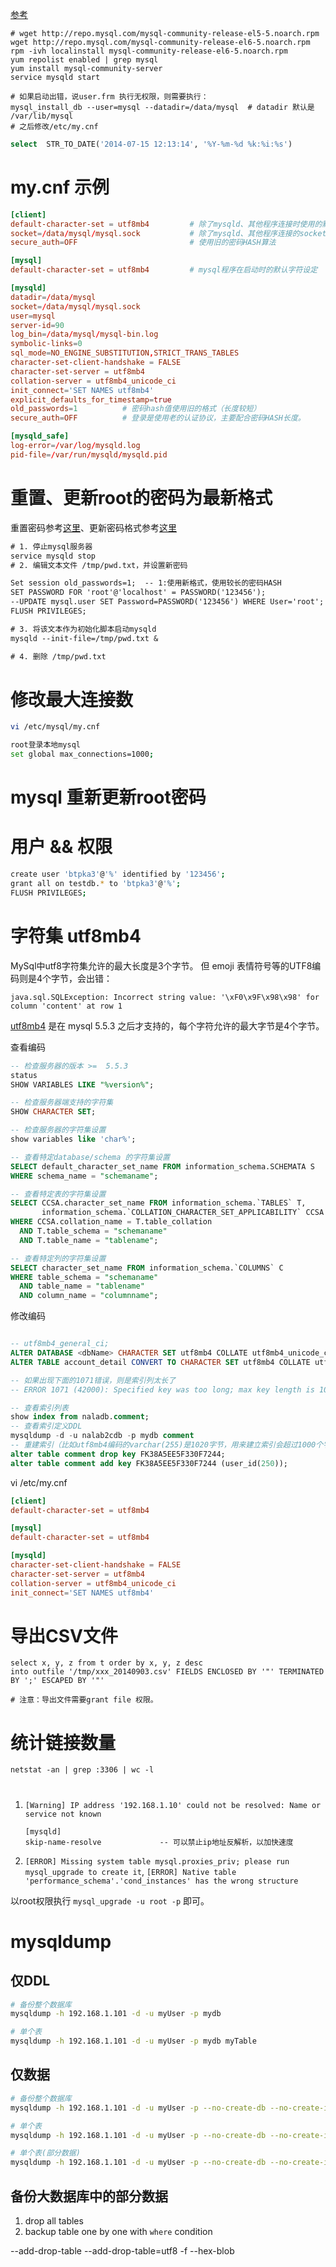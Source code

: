 [参考](http://dev.mysql.com/doc/mysql-repo-excerpt/5.6/en/linux-installation-yum-repo.html)


```
# wget http://repo.mysql.com/mysql-community-release-el5-5.noarch.rpm
wget http://repo.mysql.com/mysql-community-release-el6-5.noarch.rpm
rpm -ivh localinstall mysql-community-release-el6-5.noarch.rpm
yum repolist enabled | grep mysql
yum install mysql-community-server
service mysqld start

# 如果启动出错，说user.frm 执行无权限，则需要执行：
mysql_install_db --user=mysql --datadir=/data/mysql  # datadir 默认是 /var/lib/mysql
# 之后修改/etc/my.cnf

```


```sql
select  STR_TO_DATE('2014-07-15 12:13:14', '%Y-%m-%d %k:%i:%s')
```

# my.cnf 示例

```cnf
[client]
default-character-set = utf8mb4         # 除了mysqld、其他程序连接时使用的默认字符集
socket=/data/mysql/mysql.sock           # 除了mysqld、其他程序连接的socket
secure_auth=OFF                         # 使用旧的密码HASH算法

[mysql]
default-character-set = utf8mb4         # mysql程序在启动时的默认字符设定

[mysqld]
datadir=/data/mysql
socket=/data/mysql/mysql.sock
user=mysql
server-id=90
log_bin=/data/mysql/mysql-bin.log
symbolic-links=0
sql_mode=NO_ENGINE_SUBSTITUTION,STRICT_TRANS_TABLES
character-set-client-handshake = FALSE
character-set-server = utf8mb4
collation-server = utf8mb4_unicode_ci
init_connect='SET NAMES utf8mb4'
explicit_defaults_for_timestamp=true
old_passwords=1          # 密码hash值使用旧的格式（长度较短）
secure_auth=OFF          # 登录是使用老的认证协议，主要配合密码HASH长度。

[mysqld_safe]
log-error=/var/log/mysqld.log
pid-file=/var/run/mysqld/mysqld.pid
```

# 重置、更新root的密码为最新格式
重置密码参考[这里](http://dev.mysql.com/doc/refman/5.5/en/resetting-permissions.html)、更新密码格式参考[这里](http://code.openark.org/blog/mysql/upgrading-passwords-from-old_passwords-to-new-passwords)

```txt
# 1. 停止mysql服务器
service mysqld stop
# 2. 编辑文本文件 /tmp/pwd.txt，并设置新密码

Set session old_passwords=1;  -- 1:使用新格式，使用较长的密码HASH
SET PASSWORD FOR 'root'@'localhost' = PASSWORD('123456');
--UPDATE mysql.user SET Password=PASSWORD('123456') WHERE User='root';
FLUSH PRIVILEGES;

# 3. 将该文本作为初始化脚本启动mysqld
mysqld --init-file=/tmp/pwd.txt &

# 4. 删除 /tmp/pwd.txt
```





# 修改最大连接数

```sh
vi /etc/mysql/my.cnf

root登录本地mysql
set global max_connections=1000;
```

# mysql 重新更新root密码





# 用户 && 权限

```sh
create user 'btpka3'@'%' identified by '123456';
grant all on testdb.* to 'btpka3'@'%';
FLUSH PRIVILEGES;

```

# 字符集 utf8mb4

MySql中utf8字符集允许的最大长度是3个字节。
但 emoji 表情符号等的UTF8编码则是4个字节，会出错：
```
java.sql.SQLException: Incorrect string value: '\xF0\x9F\x98\x98' for column 'content' at row 1
```

[utf8mb4](http://dev.mysql.com/doc/refman/5.5/en/charset-unicode-utf8mb4.html) 是在 mysql 5.5.3 之后才支持的，每个字符允许的最大字节是4个字节。


查看编码

```sql
-- 检查服务器的版本 >=  5.5.3 
status
SHOW VARIABLES LIKE "%version%";

-- 检查服务器端支持的字符集
SHOW CHARACTER SET;

-- 检查服务器的字符集设置
show variables like 'char%';

-- 查看特定database/schema 的字符集设置
SELECT default_character_set_name FROM information_schema.SCHEMATA S
WHERE schema_name = "schemaname";

-- 查看特定表的字符集设置
SELECT CCSA.character_set_name FROM information_schema.`TABLES` T,
       information_schema.`COLLATION_CHARACTER_SET_APPLICABILITY` CCSA
WHERE CCSA.collation_name = T.table_collation
  AND T.table_schema = "schemaname"
  AND T.table_name = "tablename";

-- 查看特定列的字符集设置
SELECT character_set_name FROM information_schema.`COLUMNS` C
WHERE table_schema = "schemaname"
  AND table_name = "tablename"
  AND column_name = "columnname";


```

修改编码

```sql

-- utf8mb4_general_ci;
ALTER DATABASE <dbName> CHARACTER SET utf8mb4 COLLATE utf8mb4_unicode_ci;
ALTER TABLE account_detail CONVERT TO CHARACTER SET utf8mb4 COLLATE utf8mb4_unicode_ci;

-- 如果出现下面的1071错误，则是索引列太长了
-- ERROR 1071 (42000): Specified key was too long; max key length is 1000 bytes

-- 查看索引列表
show index from naladb.comment;
-- 查看索引定义DDL
mysqldump -d -u nalab2cdb -p mydb comment 
-- 重建索引（比如utf8mb4编码的varchar(255)是1020字节，用来建立索引会超过1000个字节）
alter table comment drop key FK38A5EE5F330F7244; 
alter table comment add key FK38A5EE5F330F7244 (user_id(250));
```


vi /etc/my.cnf

```cnf
[client]
default-character-set = utf8mb4

[mysql]
default-character-set = utf8mb4

[mysqld]
character-set-client-handshake = FALSE
character-set-server = utf8mb4
collation-server = utf8mb4_unicode_ci
init_connect='SET NAMES utf8mb4'
```
# 导出CSV文件

```
select x, y, z from t order by x, y, z desc 
into outfile '/tmp/xxx_20140903.csv' FIELDS ENCLOSED BY '"' TERMINATED BY ';' ESCAPED BY '"'

# 注意：导出文件需要grant file 权限。
```

# 统计链接数量
```
netstat -an | grep :3306 | wc -l
```

#
1. `[Warning] IP address '192.168.1.10' could not be resolved: Name or service not known`

   ```
   [mysqld]
   skip-name-resolve             -- 可以禁止ip地址反解析，以加快速度
   ```

1. `[ERROR] Missing system table mysql.proxies_priv; please run mysql_upgrade to create it`, `[ERROR] Native table 'performance_schema'.'cond_instances' has the wrong structure`

以root权限执行 `mysql_upgrade -u root -p` 即可。


# mysqldump


## 仅DDL

```sh
# 备份整个数据库
mysqldump -h 192.168.1.101 -d -u myUser -p mydb 

# 单个表
mysqldump -h 192.168.1.101 -d -u myUser -p mydb myTable
```

## 仅数据

```sh
# 备份整个数据库
mysqldump -h 192.168.1.101 -d -u myUser -p --no-create-db --no-create-info --skip-triggers mydb 

# 单个表
mysqldump -h 192.168.1.101 -d -u myUser -p --no-create-db --no-create-info --skip-triggers mydb myTable

# 单个表(部分数据)
mysqldump -h 192.168.1.101 -d -u myUser -p --no-create-db --no-create-info --skip-triggers mydb myTable -w "column=1 and column=2"
```


## 备份大数据库中的部分数据
1. drop all tables 
1. backup table one by one with `where` condition

--add-drop-table --add-drop-table=utf8 -f --hex-blob




## 